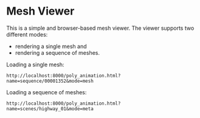 # Mesh Viewer #

This is a simple and browser-based mesh viewer. The viewer supports two different modes:

 - rendering a single mesh and
 - rendering a sequence of meshes.


Loading a single mesh:
    
    http://localhost:8000/poly_animation.html?name=sequence/00001352&mode=mesh


Loading a sequence of meshes:

    http://localhost:8000/poly_animation.html?name=scenes/highway_01&mode=meta
